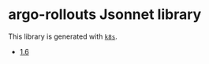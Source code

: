 # argo-rollouts Jsonnet library

This library is generated with [`k8s`](https://github.com/jsonnet-libs/k8s).

- [1.6](1.6/README.md)
